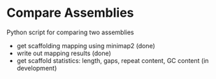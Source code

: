 # Compare Assemblies
Python script for comparing two assemblies

* get scaffolding mapping using minimap2 (done)
* write out mapping results (done)
* get scaffold statistics: length, gaps, repeat content, GC content (in development)
